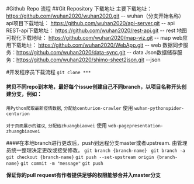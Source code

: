 #Github Repo 流程
##Git Repository 下载地址
主要下载地址：https://github.com/wuhan2020/wuhan2020.git  -- wuhan（分支开始名称）
api项目下载地址： https://github.com/wuhan2020/api-server.git -- api
REST-api下载地址： https://github.com/wuhan2020/rest-api.git  -- rest
地图可视化下载地址： https://github.com/wuhan2020/map-viz.git -- map
web应用下载地址： https://github.com/wuhan2020/WebApp.git  -- web
数据同步服务：https://github.com/wuhan2020/data-sync.git  -- data
Json数据储存服务：https://github.com/wuhan2020/shimo-sheet2json.git --json

#开发程序员下载流程
`git clone *** ` 

#### 拷贝不同repo到本地，最好每个issue创建自己不同branch，以项目名称开头创建分支，例如：
`用Python爬取最新疫情数据`, `分配给centurion-crawler` 使用
`wuhan-pythonspider-centurion`

`对于页面展示的建议`, `分配给zhuangbiaowei` 使用
`web-pagepresentation-zhuangbiaowei`

####在本地branch进行更改后，push到远程分支master或者upstream. 由管理员统一整理决定更改或接受修改。 
`git branch {branch-name} `
`git branch -a`
`git checkout {branch-name}`
`git push --set-upstream origin {branch-name}`
`git commit -m "message"`
`git push`

**保证你的pull request有作者提供足够的权限能够合并入master分支**


